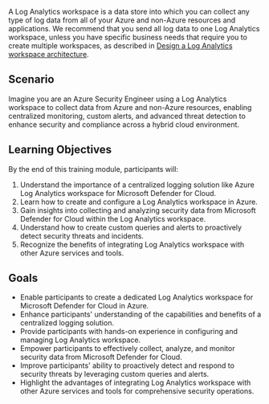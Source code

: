 A Log Analytics workspace is a data store into which you can collect any type of log data from all of your Azure and non-Azure resources and applications. We recommend that you send all log data to one Log Analytics workspace, unless you have specific business needs that require you to create multiple workspaces, as described in [Design a Log Analytics workspace architecture](/azure/azure-monitor/logs/workspace-design).

## Scenario

Imagine you are an Azure Security Engineer using a Log Analytics workspace to collect data from Azure and non-Azure resources, enabling centralized monitoring, custom alerts, and advanced threat detection to enhance security and compliance across a hybrid cloud environment.

## Learning Objectives

By the end of this training module, participants will:

1.  Understand the importance of a centralized logging solution like Azure Log Analytics workspace for Microsoft Defender for Cloud.
2.  Learn how to create and configure a Log Analytics workspace in Azure.
3.  Gain insights into collecting and analyzing security data from Microsoft Defender for Cloud within the Log Analytics workspace.
4.  Understand how to create custom queries and alerts to proactively detect security threats and incidents.
5.  Recognize the benefits of integrating Log Analytics workspace with other Azure services and tools.

## Goals

 -  Enable participants to create a dedicated Log Analytics workspace for Microsoft Defender for Cloud in Azure.
 -  Enhance participants' understanding of the capabilities and benefits of a centralized logging solution.
 -  Provide participants with hands-on experience in configuring and managing Log Analytics workspace.
 -  Empower participants to effectively collect, analyze, and monitor security data from Microsoft Defender for Cloud.
 -  Improve participants' ability to proactively detect and respond to security threats by leveraging custom queries and alerts.
 -  Highlight the advantages of integrating Log Analytics workspace with other Azure services and tools for comprehensive security operations.
